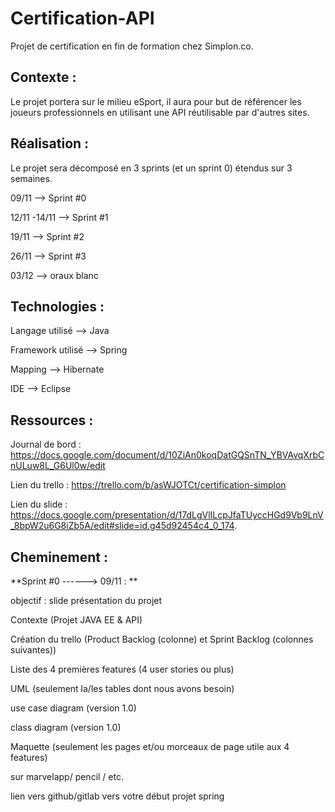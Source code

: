 # Certification-API
Projet de certification en fin de formation chez Simplon.co.

## **Contexte** :



Le projet portera sur le milieu eSport, il aura pour but de référencer les joueurs professionnels en utilisant une API réutilisable par d'autres sites.

## **Réalisation** : 

Le projet sera décomposé en 3 sprints (et un sprint 0) étendus sur 3 semaines.

09/11 --> Sprint #0 

12/11 -14/11 --> Sprint #1

19/11 --> Sprint #2

26/11 --> Sprint #3

03/12 --> oraux blanc

## **Technologies** :

Langage utilisé --> Java

Framework utilisé --> Spring

Mapping --> Hibernate

IDE --> Eclipse

## **Ressources** : 

Journal de bord : https://docs.google.com/document/d/10ZiAn0koqDatGQSnTN_YBVAvqXrbCnULuw8L_G6Ul0w/edit  

Lien du trello  : https://trello.com/b/asWJOTCt/certification-simplon

Lien du slide : https://docs.google.com/presentation/d/17dLgVlILcpJfaTUyccHGd9Vb9LnV_8bpW2u6G8iZb5A/edit#slide=id.g45d92454c4_0_174.

## **Cheminement** : 

 **Sprint #0 ------> 09/11 : **

objectif : slide présentation du projet

Contexte (Projet JAVA EE & API)

Création du trello (Product Backlog (colonne) et Sprint Backlog (colonnes suivantes))

Liste des 4 premières features (4 user stories ou plus)

UML (seulement la/les tables dont nous avons besoin)

use case diagram (version 1.0)

class diagram (version 1.0)

Maquette (seulement les pages et/ou morceaux de page utile aux 4 features)

sur marvelapp/ pencil / etc.

lien vers github/gitlab vers votre début projet spring




